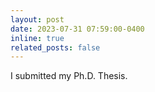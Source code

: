 ```yaml
---
layout: post
date: 2023-07-31 07:59:00-0400
inline: true
related_posts: false
---
```


I submitted my Ph.D. Thesis.